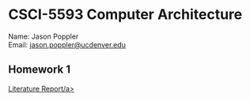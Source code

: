 # CSCI-5593 Computer Architecture
Name: Jason Poppler  
Email: jason.poppler@ucdenver.edu  

## Homework 1
<a href='literature_report.pdf'>Literature Report/a>
